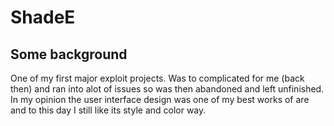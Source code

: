 # ShadeE
## Some background
One of my first major exploit projects. Was to complicated for me (back then) and ran into alot of issues so was then abandoned and left unfinished.
In my opinion the user interface design was one of my best works of are and to this day I still like its style and color way.
